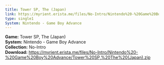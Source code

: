 ```yaml
---
title: Tower SP, The (Japan)
link: https://myrient.erista.me/files/No-Intro/Nintendo%20-%20Game%20Boy%20Advance/Tower%20SP,%20The%20(Japan).zip
type: single1
System: Nintendo - Game Boy Advance
---
```

<b>Game:</b> Tower SP, The (Japan)<br>
<b>System:</b> Nintendo - Game Boy Advance<br>
<b>Collection:</b> No-Intro<br>
<b>Download:</b> https://myrient.erista.me/files/No-Intro/Nintendo%20-%20Game%20Boy%20Advance/Tower%20SP,%20The%20(Japan).zip